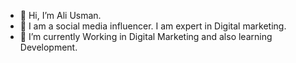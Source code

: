 - 👋 Hi, I’m Ali Usman. 
- 👀 I am a social media influencer. I am expert in Digital marketing.
- 🌱 I’m currently Working in Digital Marketing and also learning  Development.


<!---
mianaliusman786/mianaliusman786 is a ✨ special ✨ repository because its `README.md` (this file) appears on your GitHub profile.
You can click the Preview link to take a look at your changes.
--->

